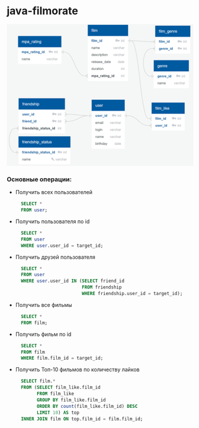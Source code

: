 # java-filmorate

![alt text](https://github.com/winmord/java-filmorate/blob/main/repo_scheme.png)

### Основные операции:

- Получить всех пользователей
  ```sql
    SELECT *
    FROM user;
  ```
- Получить пользователя по id
  ```sql
    SELECT *
    FROM user
    WHERE user.user_id = target_id;
  ```
- Получить друзей пользователя
  ```sql
    SELECT *
    FROM user
    WHERE user.user_id IN (SELECT friend_id
                           FROM friendship
                           WHERE friendship.user_id = target_id);
  ```
- Получить все фильмы
  ```sql
    SELECT *
    FROM film;
  ```
- Получить фильм по id
  ```sql
    SELECT *
    FROM film
    WHERE film.film_id = target_id;
  ```
- Получить Топ-10 фильмов по количеству лайков
  ```sql
    SELECT film.*
    FROM (SELECT film_like.film_id
          FROM film_like
          GROUP BY film_like.film_id
          ORDER BY count(film_like.film_id) DESC
          LIMIT 10) AS top
    INNER JOIN film ON top.film_id = film.film_id;
  ```